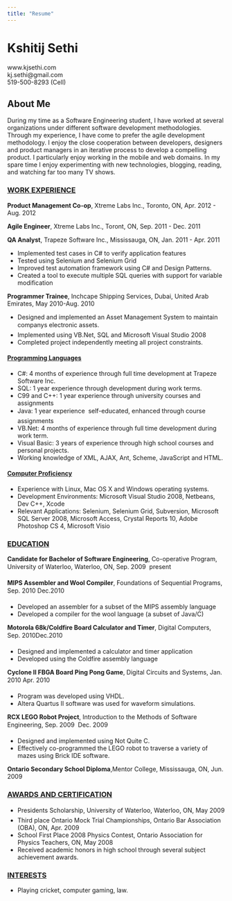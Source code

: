 ```yaml
---
title: "Resume"
---
```

<html>
<head>
<link href="{{ root_url }}/stylesheets/screen.css" media="screen, projection" rel="stylesheet" type="text/css">
<title>Resume - Kshitij Sethi</title>
</head>

<body>
<div class="header">
<h1>Kshitij Sethi</h1>
<div class="left">www.kjsethi.com</div>
<div class="right">kj.sethi@gmail.com</div> 
<div class="center">519-500-8293 (Cell)</div>
</div>

<div class="content">
<h2>About Me</h2>
<p class="underBorder">
During my time as a Software Engineering student, I have worked at several organizations under different software development methodologies.
Through my experience, I have come to prefer the agile development methodology.
I enjoy the close cooperation between developers, designers and product managers in an iterative process to develop a compelling product.
I particularly enjoy working in the mobile and web domains.
In my spare time I enjoy experimenting with new technologies, blogging, reading, and watching far too many TV shows.
</p>


<h3><b><u>WORK EXPERIENCE</u></b></h3>
<div class="underBorder">

<p>
<b>Product Management Co-op</b>,
Xtreme Labs Inc., Toronto, ON, Apr. 2012 - Aug. 2012
</p>

<p>
<b>Agile Engineer</b>,
Xtreme Labs Inc., Toront, ON, Sep. 2011 - Dec. 2011
</p>

<p>
<b>QA Analyst</b>,
Trapeze Software Inc., Mississauga, ON, Jan. 2011 - Apr. 2011
<ul>
<li>Implemented test cases in C# to verify application features</li>
<li>Tested using Selenium and Selenium Grid</li>
<li>Improved test automation framework using C# and Design Patterns.</li>
<li>Created a tool to execute multiple SQL queries with support for variable modification</li>
</ul>
</p>

<p>
<b>Programmer Trainee</b>,
Inchcape Shipping Services, Dubai, United Arab Emirates, May 2010-Aug. 2010           
<ul>
<li>Designed and implemented an Asset Management System to maintain companys electronic assets.</li>
<li>Implemented using VB.Net, SQL and Microsoft Visual Studio 2008</li>
<li>Completed project independently meeting all project constraints.</li>
</ul>
</p>
<p>
</div>

<h4><b><u>Programming Languages</u></b></h4>
<ul>
<li>C#: 4 months of experience through full time development at Trapeze Software Inc.</li>
<li>SQL: 1 year experience through development during work terms.</li>
<li>C99 and C++: 1 year experience through university courses and assignments</li>
<li>Java: 1 year experience  self-educated, enhanced through course assignments</li>
<li>VB.Net: 4 months of experience through full time development during work term.</li>
<li>Visual Basic: 3 years of experience through high school courses and personal projects.</li>
<li>Working knowledge of XML, AJAX, Ant, Scheme, JavaScript and HTML.</li>
</ul>
</p>


<p>
<h4><b><u>Computer Proficiency</u></b></h4>
<ul>
<li>Experience with Linux, Mac OS X and Windows operating systems.</li>
<li>Development Environments: Microsoft Visual Studio 2008, Netbeans, Dev C++, Xcode</li>
<li>Relevant Applications: Selenium, Selenium Grid, Subversion, Microsoft SQL Server 2008, Microsoft Access, Crystal Reports 10, Adobe Photoshop CS 4, Microsoft Visio</li>
</ul>
</p>

<h3><b><u>EDUCATION</u></b></h3>

<p>
<b>Candidate for Bachelor of Software Engineering</b>, Co-operative Program, University of Waterloo, Waterloo, ON, Sep. 2009  present
</p>

<b>MIPS Assembler and Wool Compiler</b>, 
Foundations of Sequential Programs, Sep. 2010 Dec.2010
<ul>
<li>Developed an assembler for a subset of the MIPS assembly language</li>
<li>Developed a compiler for the wool language (a subset of Java/C)</li>
</ul>

<b>Motorola 68k/Coldfire Board Calculator and Timer</b>, 
Digital Computers, Sep. 2010Dec.2010
<ul>
<li>Designed and implemented a calculator and timer application</li>
<li>Developed using the Coldfire assembly language</li>
</ul>

<b>Cyclone II FBGA Board Ping Pong Game</b>,
Digital Circuits and Systems, Jan. 2010 Apr. 2010
<ul>
<li>Program was developed using VHDL.</li>
<li>Altera Quartus II software was used for waveform simulations.</li>
</ul>

<b>RCX LEGO Robot Project</b>,
Introduction to the Methods of Software Engineering, Sep. 2009  Dec. 2009
<ul>
<li>Designed and implemented using Not Quite C.</li>
<li>Effectively co-programmed the LEGO robot to traverse a variety of mazes using Brick IDE software.</li>
</ul>


<p>
<b>Ontario Secondary School Diploma</b>,Mentor College, Mississauga, ON, Jun. 2009 
</p>

<h3><b><u>AWARDS AND CERTIFICATION</u></b></h3>

<ul>
<li>Presidents Scholarship, University of Waterloo, Waterloo, ON, May 2009</li>
<li>Third place Ontario Mock Trial Championships, Ontario Bar Association (OBA), ON, Apr. 2009</li>
<li>School First Place 2008 Physics Contest, Ontario Association for Physics Teachers, ON, May 2008</li>
<li>Received academic honors in high school through several subject achievement awards.</li>
</ul>


<h3><b><u>INTERESTS</u></b></h3>

<ul>
<li>Playing cricket, computer gaming, law. </li>
</ul>
</div>
</body>

</html>
